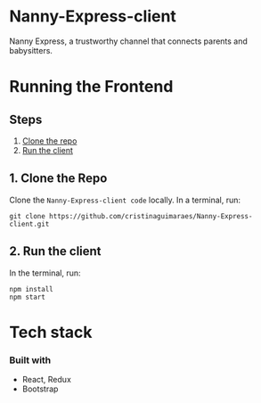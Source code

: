 # Nanny-Express-client

Nanny Express, a trustworthy channel that connects parents and babysitters.

# Running the Frontend

## Steps
  1. [Clone the repo](#1-clone-the-repo)
  2. [Run the client](#2-run-the-client)
  
 ## 1. Clone the Repo

Clone the `Nanny-Express-client code` locally. In a terminal, run:

  `git clone https://github.com/cristinaguimaraes/Nanny-Express-client.git`
  

## 2. Run the client

In the terminal, run:
```
npm install
npm start
```

# Tech stack

### Built with
- React, Redux
- Bootstrap
